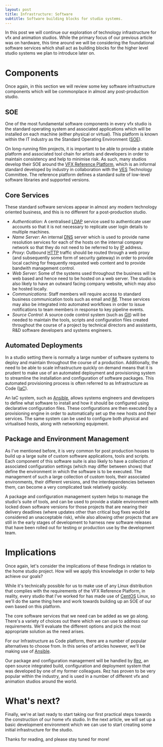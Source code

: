 ```yaml
---
layout: post
title: Infrastructure: Software 
subtitle: Software building blocks for studio systems.
---
```


In this post we will continue our exploration of technology infrastructure for vfx and animation studios. While the primary focus of our previous article was on hardware, this time around we will be considering the foundational software services which shall act as building blocks for the higher level studio systems we plan to introduce later on.

# Components

Once again, in this section we will review some key software infrastructure components which will be commonplace in almost any post-production studio.

## SOE

One of the most fundamental software components in every vfx studio is the standard operating system and associated applications which will be installed on each machine (either physical or virtual). This platform is known within the IT industry as the Standard Operating Environment (<a href="https://en.wikipedia.org/wiki/Standard_Operating_Environment">SOE</a>). 

On long-running film projects, it is important to be able to provide a stable platform and associated tool chain for artists and developers in order to maintain consistency and help to minimise risk. As such, many studios develop their SOE around the <a href="http://www.vfxplatform.com/">VFX Reference Platform</a>, which is an informal standard developed by industry in collaboration with the <a href="https://www.visualeffectssociety.com/">VES</a> Technology Committee. The reference platform defines a standard suite of low-level software libraries and supported versions.

## Core Services

These standard software services appear in almost any modern technology oriented business, and this is no different for a post-production studio.

 - *Authentication*: A centralised <a href="https://en.wikipedia.org/wiki/Lightweight_Directory_Access_Protocol">LDAP</a> service used to authenticate user accounts so that it is not necessary to replicate user login details to multiple machines.
 - *Name Server*: An internal <a href="https://en.wikipedia.org/wiki/Domain_Name_System">DNS</a> server which is used to provide name resolution services for each of the hosts on the internal company network so that they do not need to be referred to by <a href="https://en.wikipedia.org/wiki/Internet_Protocol">IP</a> address.
 - *Proxy*: Outbound <a href="https://en.wikipedia.org/wiki/Hypertext_Transfer_Protocol">HTTP</a> traffic should be routed through a web proxy (and subsequently some form of security gateway) in order to provide local caching for frequently requested web content and to provide bandwith management control.
 - *Web Server*: Some of the systems used throughout the business will be web based and hence need to be hosted on a web server. The studio is also likely to have an outward facing company website, which may also be hosted locally.
 - *Communications*: Staff members will require access to standard business communication tools such as email and <a href="https://en.wikipedia.org/wiki/Instant_messaging">IM</a>. These services may also be integrated into automated workflows in order to issue notifications to team members in response to key pipeline events.
 - *Source Control*: A source code control system (such as <a href="https://git-scm.com/">Git</a>) will be needed to maintain the tools, scripts and configuration files created throughout the course of a project by technical directors and assistants, R&D software developers and systems engineers.

## Automated Deployments

In a studio setting there is normally a large number of software systems to deploy and maintain throughout the course of a production. Additionally, the need to be able to scale infrastructure quickly on demand means that it is prudent to make use of an automated deployment and provisioning system to streamline the installation and configuration of software packages. This automated provisioning process is often referred to as Infrastructure as Code (<a href="https://en.wikipedia.org/wiki/Infrastructure_as_Code">IaC</a>).

An IaC system, such as <a href="https://www.ansible.com/">Ansible</a>, allows systems engineers and developers to define what software to install and how it should be configured using declarative configuration files. These configurations are then executed by a provisioning engine in order to automatically set up the new hosts and their services. The same system can be used to configure both physical and virtualised hosts, along with networking equipment.

## Package and Environment Management

As I've mentioned before, it is very common for post production houses to build up a large suite of custom software applications, tools and scripts. Each component of this software suite is also likely to have a collection of associated configuration settings (which may differ between shows) that define the environment in which the software is to be executed. The management of such a large collection of custom tools, their associated environments, their different versions, and the interdependencies between them, can become a very complicated task relatively quickly. 

A package and configuration management system helps to manage the studio's suite of tools, and can be used to provide a stable environment with locked down software versions for those projects that are nearing their delivery deadlines (where updates other than critical bug fixes would be considered an unacceptable risk), while also allowing other projects that are still in the early stages of development to harness new software releases that have been rolled out for testing or production use by the development team. 

# Implications

Once again, let's consider the implications of these findings in relation to the home studio project. How will we apply this knowledge in order to help achieve our goals?

While it's technically possible for us to make use of any Linux distribution that complies with the requirements of the VFX Reference Platform, in reality, every studio that I've worked for has made use of <a href="https://www.centos.org/">CentOS</a> Linux, so we'll do the same thing here and work towards building up an SOE of our own based on this platform.

The core software services that we need can be added as we go along. There's a variety of choices out there which we can use to address our requirements. We'll evaluate the different options and pick the most appropriate solution as the need arises.

For our Infrastructure as Code platform, there are a number of popular alternatives to choose from. In this series of articles however, we'll be making use of <a href="https://www.ansible.com/">Ansible</a>.

Our package and configuration management will be handled by <a href="https://github.com/nerdvegas/rez">Rez</a>, an open source integrated build, configuration and deployment system that was developed by one of my former colleagues. Rez has proven to be very popular within the industry, and is used in a number of different vfx and animation studios around the world.

# What's next?

Finally, we're at last ready to start taking our first practical steps towards the construction of our home vfx studio. In the next article, we will set up a basic development environment which we can use to start creating some initial infrastructure for the studio. 

Thanks for reading, and please stay tuned for more!
